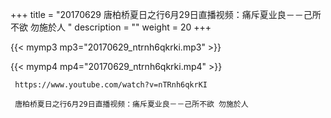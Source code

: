 +++
title = "20170629  唐柏桥夏日之行6月29日直播视频：痛斥夏业良－－己所不欲 勿施於人 "
description = ""
weight = 20
+++

{{< mymp3 mp3="20170629_ntrnh6qkrki.mp3" >}}

{{< mymp4 mp4="20170629_ntrnh6qkrki.mp4" >}}

     https://www.youtube.com/watch?v=nTRnh6qkrKI 
     
     唐柏桥夏日之行6月29日直播视频：痛斥夏业良－－己所不欲 勿施於人 
